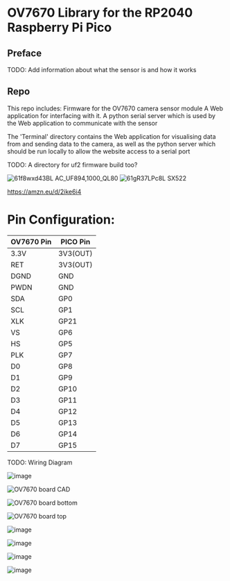 # OV7670 Library for the RP2040 Raspberry Pi Pico

## Preface
TODO: Add information about what the sensor is and how it works

## Repo
This repo includes:
Firmware for the OV7670 camera sensor module
A Web application for interfacing with it.
A python serial server which is used by the Web application to communicate with the sensor

The 'Terminal' directory contains the Web application for visualising data from and sending data to the camera, as well as the python 
server which should be run locally to allow the website access to a serial port

TODO: A directory for uf2 firmware build too?



![61f8wxd43BL _AC_UF894,1000_QL80_](https://github.com/deev123/OV7670/assets/91595217/3f21142b-7b1b-4eff-91cd-c2885df08a63)
![61gR37LPc8L _SX522_](https://github.com/deev123/OV7670/assets/91595217/ed44449c-9444-4dcb-a5d5-3aa60e89d2c1)

https://amzn.eu/d/2ike6i4


# Pin Configuration:

| OV7670 Pin | PICO Pin |
| - | - |
| 3.3V | 3V3(OUT) |
| RET | 3V3(OUT) |
| DGND | GND |
| PWDN | GND |
| SDA | GP0 |
| SCL | GP1 |
| XLK | GP21 |
| VS | GP6 |
| HS | GP5 |
| PLK | GP7 |
| D0 | GP8 |
| D1 | GP9 |
| D2 | GP10 |
| D3 | GP11 |
| D4 | GP12 |
| D5 | GP13 |
| D6 | GP14 |
| D7 | GP15 |

TODO: Wiring Diagram



![image](https://github.com/user-attachments/assets/2857d3e9-5229-4c7d-9d31-f7428c9b1a0e)

![OV7670 board CAD](https://github.com/user-attachments/assets/0f4484f4-23d4-4e5e-a747-46e66110a29e)

![OV7670 board bottom](https://github.com/user-attachments/assets/9f7b451d-e112-457c-b90f-a0f1d7ca32cd)

![OV7670 board top](https://github.com/user-attachments/assets/891a94db-da34-4024-95e3-d06abe09543e)


![image](https://github.com/user-attachments/assets/e271a4e0-3ada-447c-be37-1c3a59831741)


![image](https://github.com/user-attachments/assets/428e6b09-9183-47f8-84f1-6da98499f956)

![image](https://github.com/user-attachments/assets/91f4761a-3701-4d72-b564-42162027da02)

![image](https://github.com/user-attachments/assets/0a7f00a0-b1fc-4342-8396-72233ffa51da)

